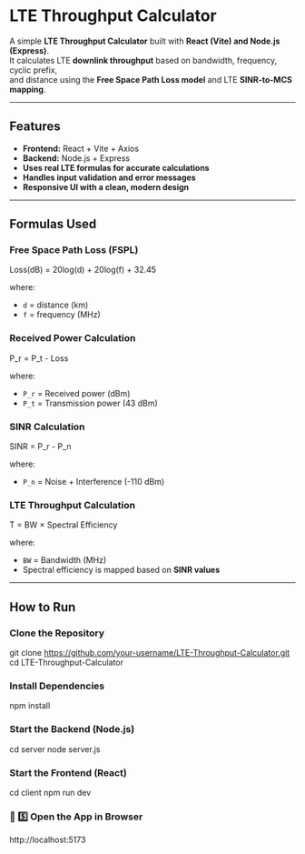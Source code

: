 #  LTE Throughput Calculator

 A simple **LTE Throughput Calculator** built with **React (Vite) and Node.js (Express)**.  
It calculates LTE **downlink throughput** based on bandwidth, frequency, cyclic prefix,  
and distance using the **Free Space Path Loss model** and LTE **SINR-to-MCS mapping**.

---

##  Features
-  **Frontend:** React + Vite + Axios  
-  **Backend:** Node.js + Express  
-  **Uses real LTE formulas for accurate calculations**  
-  **Handles input validation and error messages**  
-  **Responsive UI with a clean, modern design**  

---

##  Formulas Used

###  **Free Space Path Loss (FSPL)**
Loss(dB) = 20log(d) + 20log(f) + 32.45

where:
- `d` = distance (km)
- `f` = frequency (MHz)

###  Received Power Calculation
P_r = P_t - Loss

where:
- `P_r` = Received power (dBm)
- `P_t` = Transmission power (43 dBm)

###  SINR Calculation
SINR = P_r - P_n

where:
- `P_n` = Noise + Interference (-110 dBm)

###  LTE Throughput Calculation
T = BW × Spectral Efficiency

where:
- `BW` = Bandwidth (MHz)
- Spectral efficiency is mapped based on **SINR values**  

---
##  How to Run

###  Clone the Repository
git clone https://github.com/your-username/LTE-Throughput-Calculator.git cd LTE-Throughput-Calculator


###  Install Dependencies
npm install


###  Start the Backend (Node.js)
cd server node server.js


###  Start the Frontend (React)
cd client 
npm run dev


### 📌 5️⃣ Open the App in Browser
http://localhost:5173




